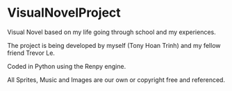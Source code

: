 # VisualNovelProject
Visual Novel based on my life going through school and my experiences.                                 


The project is being developed by myself (Tony Hoan Trinh) and my fellow friend Trevor Le. 

Coded in Python using the Renpy engine.


All Sprites, Music and Images are our own or copyright free and referenced.

